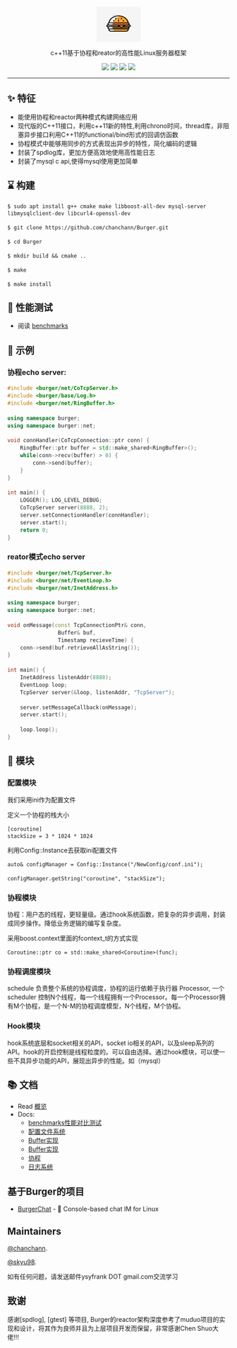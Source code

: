 <div align="center">

<img src="./docs/assets/logo.jpeg" width = "100" height = "80" alt="burger" align=center />

c++11基于协程和reator的高性能Linux服务器框架

![](https://img.shields.io/badge/release-v1.0-blue.svg)
![](https://img.shields.io/badge/build-passing-green.svg)
![](https://img.shields.io/badge/dependencies-up%20to%20date-green.svg)
![](https://img.shields.io/badge/license-MIT-blue.svg)

</div>


-----

## ✨ 特征

- 能使用协程和reactor两种模式构建网络应用
- 现代版的C++11接口，利用c++11新的特性,利用chrono时间，thread库，非阻塞异步接口利用C++11的functional/bind形式的回调仿函数 
- 协程模式中能够用同步的方式表现出异步的特性，简化编码的逻辑
- 封装了spdlog库，更加方便高效地使用高性能日志
- 封装了mysql c api,使得mysql使用更加简单


## ⌛️ 构建

```
$ sudo apt install g++ cmake make libboost-all-dev mysql-server libmysqlclient-dev libcurl4-openssl-dev
 
$ git clone https://github.com/chanchann/Burger.git

$ cd Burger

$ mkdir build && cmake ..

$ make 

$ make install   
```

## 🥇 性能测试

* 阅读 [benchmarks](./benchmarks/README.md)

## 🍭 示例

### 协程echo server:

```cpp
#include <burger/net/CoTcpServer.h>
#include <burger/base/Log.h>
#include <burger/net/RingBuffer.h>

using namespace burger;
using namespace burger::net;

void connHandler(CoTcpConnection::ptr conn) {
    RingBuffer::ptr buffer = std::make_shared<RingBuffer>();
    while(conn->recv(buffer) > 0) {
        conn->send(buffer);
    }
}

int main() {
    LOGGER(); LOG_LEVEL_DEBUG;
    CoTcpServer server(8888, 2);
    server.setConnectionHandler(connHandler);
    server.start();
    return 0;
}
```

### reator模式echo server

```cpp
#include <burger/net/TcpServer.h>
#include <burger/net/EventLoop.h>
#include <burger/net/InetAddress.h>

using namespace burger;
using namespace burger::net;

void onMessage(const TcpConnectionPtr& conn, 
                Buffer& buf, 
                Timestamp recieveTime) {
    conn->send(buf.retrieveAllAsString());
}   

int main() {
    InetAddress listenAddr(8888);
    EventLoop loop;
    TcpServer server(&loop, listenAddr, "TcpServer");

    server.setMessageCallback(onMessage);
    server.start();

    loop.loop();
}

```

## 💎 模块

### 配置模块

我们采用ini作为配置文件

定义一个协程的栈大小

```
[coroutine]
stackSize = 3 * 1024 * 1024
```
利用Config::Instance去获取ini配置文件
```
auto& configManager = Config::Instance("/NewConfig/conf.ini");

configManager.getString("coroutine", "stackSize");
````

### 协程模块

协程：用户态的线程，更轻量级。通过hook系统函数，把复杂的异步调用，封装成同步操作。降低业务逻辑的编写复杂度。

采用boost.context里面的fcontext_t的方式实现

```
Coroutine::ptr co = std::make_shared<Coroutine>(func);
```

### 协程调度模块

schedule 负责整个系统的协程调度，协程的运行依赖于执行器 Processor, 一个scheduler 控制N个线程，每一个线程拥有一个Processor。每一个Processor拥有M个协程，是一个N-M的协程调度模型，N个线程，M个协程。

### Hook模块

hook系统底层和socket相关的API，socket io相关的API，以及sleep系列的API。hook的开启控制是线程粒度的。可以自由选择。通过hook模块，可以使一些不具异步功能的API，展现出异步的性能。如（mysql）

## 📚 文档

* Read [概览]() 
* Docs:
  * [benchmarks性能对比测试](./benchmarks/README.md)
  * [配置文件系统](./docs/configSys.md)
  * [Buffer实现](./docs/buffer.md)
  * [Buffer实现](./docs/buffer.md)
  * [协程](./docs/coroutine.md)
  * [日志系统](./docs/logger.md)

## 基于Burger的项目

- [BurgerChat](https://github.com/chanchann/BurgerChat) - 🍔 Console-based chat IM for Linux

## Maintainers

[@chanchann](https://github.com/chanchann).

[@skyu98](https://github.com/skyu98).

如有任何问题，请发送邮件ysyfrank DOT gmail.com交流学习

## 致谢

感谢[spdlog], [gtest] 等项目, Burger的reactor架构深度参考了muduo项目的实现和设计，将其作为良师并且为上层项目开发而保留，非常感谢Chen Shuo大佬!!!

